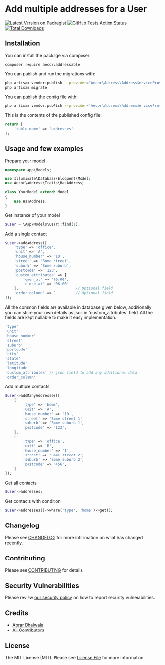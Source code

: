 # Add multiple addresses for a User

[![Latest Version on Packagist](https://img.shields.io/packagist/v/aecor/addressable.svg?style=flat-square)](https://packagist.org/packages/aecor/addressable)
[![GitHub Tests Action Status](https://img.shields.io/github/workflow/status/aecor/addressable/run-tests?label=tests)](https://github.com/aecor/addressable/actions?query=workflow%3Arun-tests+branch%3Amaster)
[![Total Downloads](https://img.shields.io/packagist/dt/aecor/addressable.svg?style=flat-square)](https://packagist.org/packages/aecor/addressable)

## Installation

You can install the package via composer:

```bash
composer require aecor/addressable
```

You can publish and run the migrations with:

```bash
php artisan vendor:publish --provider="Aecor\Address\AddressServiceProvider" --tag="migrations"
php artisan migrate
```

You can publish the config file with:
```bash
php artisan vendor:publish --provider="Aecor\Address\AddressServiceProvider" --tag="config"
```

This is the contents of the published config file:

```php
return [
    'table-name' => 'addresses'
];
```

## Usage and few examples
Prepare your model
``` php
namespace App\Models;

use Illuminate\Database\Eloquent\Model;
use Aecor\Address\Traits\HasAddress;

class YourModel extends Model
{
    use HasAddress;
}
```

Get instance of your model
``` php
$user = \App\Models\User::find(1);
```

Add a single contact
``` php
$user->addAddress([
    'type' => 'office',
    'unit' => 'A',
    'house_number' => '10',
    'street' => 'Some street',
    'suburb' => 'Some suburb',
    'postcode' => '123',
    'custom_attributes' => [
        'open_at' => '09:00',
        'close_at' => '06:00'
    ],                          // Optional field
    'order_column' => 1         // Optional field
]);
```

All the common fields are available in database given below, additionally you can store your own details as json in 'custom_attributes' field. All the fields are kept nullable to make it easy implementation.
``` php
'type'
'unit'
'house_number'
'street'
'suburb'
'postcode'
'city'
'state'
'latitude'
'longitude'
'custom_attributes' // json field to add any additional data
'order_column'
```

Add multiple contacts
``` php
$user->addManyAddresses([
    [
        'type' => 'home',
        'unit' => 'A',
        'house_number' => '10',
        'street' => 'Some street 1',
        'suburb' => 'Some suburb 1',
        'postcode' => '123',
    ],
    [
        'type' => 'office',
        'unit' => 'B',
        'house_number' => '1',
        'street' => 'Some street 2',
        'suburb' => 'Some suburb 2',
        'postcode' => '456',
    ]
]);
```

Get all contacts
``` php
$user->addresses;
```

Get contacts with condition
``` php
$user->addresses()->where('type', 'home')->get();
```

## Changelog

Please see [CHANGELOG](CHANGELOG.md) for more information on what has changed recently.

## Contributing

Please see [CONTRIBUTING](.github/CONTRIBUTING.md) for details.

## Security Vulnerabilities

Please review [our security policy](../../security/policy) on how to report security vulnerabilities.

## Credits

- [Abrar Dhalwala](https://github.com/adhalwala)
- [All Contributors](../../contributors)

## License

The MIT License (MIT). Please see [License File](LICENSE.md) for more information.
